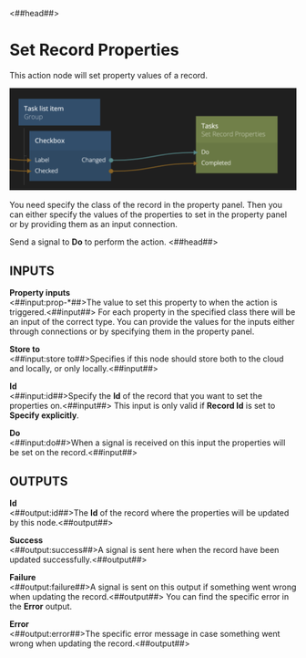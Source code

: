 <##head##>
# Set Record Properties
This action node will set property values of a record. 

![](./set-record-properties-node.png ':class=img-size-l')

You need specify the class of the record in the property panel. Then you can either specify the values of the properties to set in the property panel or by providing them as an input connection.

Send a signal to **Do** to perform the action.
<##head##>

## INPUTS

**Property inputs**  
<##input:prop-*##>The value to set this property to when the action is triggered.<##input##> For each property in the specified class there will be an input of the correct type. You can provide the values for the inputs either through connections or by specifying them in the property panel.

**Store to**  
<##input:store to##>Specifies if this node should store both to the cloud and locally, or only locally.<##input##>

**Id**  
<##input:id##>Specify the **Id** of the record that you want to set the properties on.<##input##> This input is only valid if **Record Id** is set to **Specify explicitly**.

**Do**  
<##input:do##>When a signal is received on this input the properties will be set on the record.<##input##>

## OUTPUTS

**Id**  
<##output:id##>The **Id** of the record where the properties will be updated by this node.<##output##>

**Success**  
<##output:success##>A signal is sent here when the record have been updated successfully.<##output##>

**Failure**  
<##output:failure##>A signal is sent on this output if something went wrong when updating the record.<##output##> You can find the specific error in the **Error** output.

**Error**  
<##output:error##>The specific error message in case something went wrong when updating the record.<##output##>





